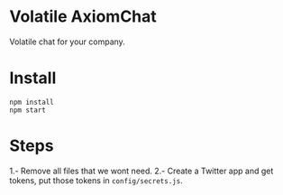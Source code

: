 # Volatile AxiomChat

Volatile chat for your company.

# Install

    npm install
    npm start

# Steps

1.- Remove all files that we wont need.
2.- Create a Twitter app and get tokens, put those tokens in `config/secrets.js`.
